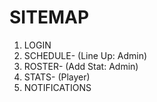 # SITEMAP

1. LOGIN  
2. SCHEDULE- (Line Up: Admin)
3. ROSTER- (Add Stat: Admin)  
4. STATS- (Player)  
5. NOTIFICATIONS  
